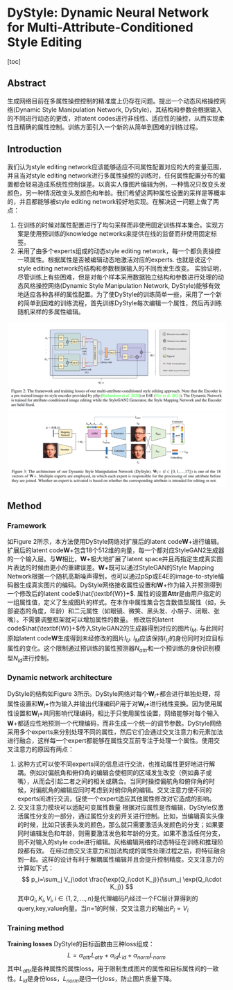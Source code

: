 # DyStyle: Dynamic Neural Network for Multi-Attribute-Conditioned Style Editing
[toc]

## Abstract
生成网络目前在多属性操控控制的精准度上仍存在问题。提出一个动态风格操控网络(Dynamic Style Manipulation Network, DyStyle)，其结构和参数会根据输入的不同进行动态的更改，对latent codes进行非线性、适应性的操控，从而实现柔性且精确的属性控制。训练方面引入一个新的从简单到困难的训练过程。

## Introduction
我们认为style editing network应该能够适应不同属性配置对应的大的变量范围，并且当对style editing network进行多属性操控的训练时，任何属性配置分布的偏置都会轻易造成系统性控制误差。以真实人像图片编辑为例，一种情况只改变头发颜色，另一种情况改变头发颜色和年龄。我们希望这两种属性设置的采样是等概率的，并且都能够被style editing network较好地实现。在解决这一问题上做了两点：
1. 在训练的时候对属性配置进行了均匀采样而非使用固定训练样本集合。实现方案是使用预训练的knowledge networks来提供在线的监督而非使用固定标签。
2. 采用了由多个experts组成的动态style editing network，每一个都负责操控一项属性。根据属性是否被编辑动态地激活对应的experts. 也就是说这个style editing network的结构和参数根据输入的不同而发生改变。
实验证明，尽管训练上有些困难，但是对每个样本采用数据独立结构和参数进行处理的动态风格操控网络(Dynamic Style Manipulation Network, DyStyle)能够有效地适应各种各样的属性配置。为了使DyStyle的训练简单一些，采用了一个新的简单到困难的训练流程，首先训练DyStyle每次编辑一个属性，然后再训练随机采样的多属性编辑。

![Figure 2](2.png "Figure 2")
![Figure 3](3.png "Figure 3")

## Method
### Framework
如Figure 2所示，本方法使用DyStyle网络对扩展后的latent code$\textbf{W}+$进行编辑。扩展后的latent code$\textbf{W}+$包含18个512维的向量，每一个都对应StyleGAN2生成器的一个输入层。与$\textbf{W}$相比，$\textbf{W}+$极大地扩展了latent space并且再指定生成真实图片表达的时候由更小的重建误差。$\textbf{W}+$既可以通过StyleGAN的Style Mapping Network根据一个随机高斯噪声得到，也可以通过pSp或E4E的image-to-style编码器生成真实图片的编码。DyStyle网络接收属性设置和$\textbf{W}+$作为输入并预测得到一个修改后的latent code$\hat{\textbf{W}}+$. 属性的设置$\textbf{Attr}$是由用户指定的一组属性值，定义了生成图片的样式。在本作中属性集合包含数值型属性（如，头部姿态的角度，年龄）和二元属性（如眼镜、微笑、黑头发、小胡子、闭眼、张嘴）。不需要调整框架就可以增加属性的数量。
修改后的latent code$\hat{\textbf{W}}+$传入StyleGAN2的生成器得到对应的图片$I_M$. 与此同时原始latent code$\textbf{W}$生成得到未经修改的图片$I_U$. $I_M$应该保持$I_U$的身份同时对应目标属性的变化。这个限制通过预训练的属性预测器$N_{attr}$和一个预训练的身份识别模型$N_{id}$进行控制。

### Dynamic network architecture
DyStyle的结构如Figure 3所示。DyStyle网络对每个$\textbf{W}_l+$都会进行单独处理，将属性设置和$\textbf{W}_l+$作为输入并输出代理编码P用于对$\textbf{W}_l+$进行线性变换。因为使用属性设置和$\textbf{W}_l+$共同影响代理编码，相比于只使用属性设置，网络能够对每个输入$\textbf{W}+$都适应性地预测一个代理编码，而非生成一个统一的调节参数。DyStyle网络采用多个experts来分别处理不同的属性，然后它们会通过交叉注意力和元素加法进行融合，这样每一个expert都能够在属性交互前专注于处理一个属性。使用交叉注意力的原因有两点：
1. 这种方式可以使不同experts间的信息进行交流，也推动属性更好地进行解耦。例如对偏航角和俯仰角的编辑会使相同的区域发生改变（例如鼻子或嘴），从而会引起二者之间的相关或耦合。当同时操控偏航角和俯仰角的时候，对偏航角的编辑应同时考虑到对俯仰角的编辑。交叉注意力使不同的experts间进行交流，促使一个expert适应其他属性修改对它造成的影响。
2. 交叉注意力模块可以适配可变属性数量
根据对应属性是否编辑，DyStyle仅激活属性分支的一部分，通过属性分支的开关进行控制。比如，当编辑真实头像的时候，比如只该表头发的颜色，那么就只需要激活头发颜色的分支；如果要同时编辑发色和年龄，则需要激活发色和年龄的分支。如果不激活任何分支，则不对输入的style code进行编辑。风格编辑网络的动态特征在训练和推理阶段都有效。
在经过由交叉注意力和加法构成的属性处理过程之后，将特征融合到一起。这样的设计有利于解耦属性编辑并且会提升控制精度。交叉注意力的计算如下式：
$$
p_i=\sum_j V_j\odot \frac{\exp(Q_i\cdot K_j)}{\sum_j \exp(Q_i\cdot K_j)}
$$
其中$Q_i,K_i,V_i,i\in \{1,2,...,n\}$是代理编码$P_i$经过一个FC层计算得到的query,key,value向量。当n=1的时候，交叉注意力的输出$P_i=V_i$

### Training method
**Training losses** DyStyle的目标函数由三种loss组成：
$$
L=\alpha_{attr}L_{attr}+\alpha_{id}L_{id}+\alpha_{norm}L_{norm}
$$
其中$L_{attr}$是各种属性的属性loss，用于限制生成图片的属性和目标属性间的一致性。$L_{id}$是身份loss，$L_{norm}$是归一化loss，防止图片质量下降。
